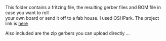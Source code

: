 This folder contains a fritzing file, the resulting gerber files and BOM file in case you want to roll  
your own board or send it off to a fab house. I used OSHPark. The project link is [here](https://oshpark.com/shared_projects/PDBvR61N)  

Also included are the zip gerbers you can upload directly ...
